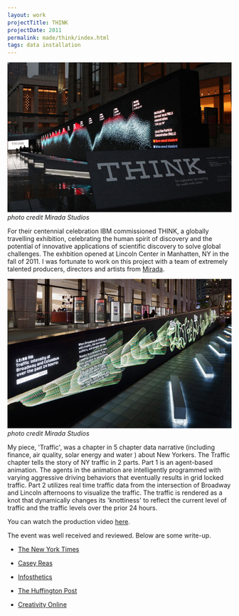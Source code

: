 ```yaml
---
layout: work
projectTitle: THINK
projectDate: 2011
permalink: made/think/index.html
tags: data installation
---
```


![mirada-intro][img01]
_photo credit Mirada Studios_

For their centennial celebration IBM commissioned THINK, a globally travelling exhibition, celebrating the human spirit of discovery and the potential of innovative applications of scientific discovery to solve global challenges. The exhbition opened at Lincoln Center in Manhatten, NY in the fall of 2011. I was fortunate to work on this project with a team of extremely talented producers, directors and artists from [Mirada](http://mirada.com).  


![mirada-traffic][img00]
_photo credit Mirada Studios_

My piece, 'Traffic', was a chapter in 5 chapter data narrative (including finance, air quality, solar energy  and water ) about New Yorkers. The Traffic chapter tells the story of NY traffic in 2 parts. Part 1 is an agent-based animation. The agents in the animation are intelligently programmed with varying aggressive driving behaviors that eventually results in grid locked traffic. Part 2 utilizes real time traffic data from the intersection of Broadway and Lincoln afternoons to visualize the traffic. The traffic is rendered as a knot that dynamically changes its 'knottiness' to reflect the current level of traffic and the traffic levels over the prior 24 hours.

You can watch the production video [here](http://mirada.com/stories/ibm).

The event was well received and reviewed. Below are some write-up.


* [The New York Times](http://www.nytimes.com/2011/09/24/arts/design/think-at-lincoln-center-review.html?_r=1&emc=eta1)

* [Casey Reas](http://reas.com/blog/archives/358)

* [Infosthetics](http://infosthetics.com/archives/2011/10/ibm_think_exhibit.html)

* [The Huffington Post](http://www.huffingtonpost.com/max-lugavere/art-and-science-collide-a_b_979571.html)

* [Creativity Online](http://creativity-online.com/work/ibm-think-exhibit/24631)



[img00]: /img/think-traffic.jpg
[img01]: /img/think-intro.jpg
